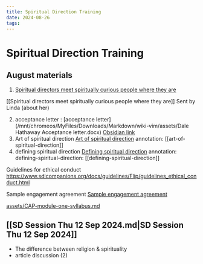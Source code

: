 ```yaml
---
title: Spiritual Direction Training
date: 2024-08-26
tags: 
---
```

# Spiritual Direction Training

## August materials
1. [Spiritual directors meet spiritually curious people where they are](https://religionnews.com/2024/07/31/spiritual-direction-continues-to-grow-as-it-meets-spiritually-curious-people-where-they-are/ "Spiritual directors meet spiritually curious people where they are")


[[Spiritual directors meet spiritually curious people where they are]] Sent by Linda (about her)

2. acceptance letter : [acceptance letter](/mnt/chromeos/MyFiles/Downloads/Markdown/wiki-vim/assets/Dale Hathaway Acceptance letter.docx) [Obsidian link](Dale%20Hathaway%20Acceptance%20letter.docx.pdf)
3. Art of spiritual direction  [Art of spiritual direction](Art%20Of%20Spiritual%20Direction%20-%20Aug%2015%202024%20-%209-42%20PM.pdf) 
annotation:  [[art-of-spiritual-direction]] 
4. defining spiritual direction [Defining spiritual direction](Defining%20Spiritual%20Direction%20-%20Aug%2025%202024%20-%205-30%20PM.pdf) 
annotation: defining-spiritual-direction: [[defining-spiritual-direction]]

Guidelines for ethical conduct https://www.sdicompanions.org/docs/guidelines/Flip/guidelines_ethical_conduct.html

Sample engagement agreement
[Sample engagement agreement](assets/sample_engagement_agreement.pdf)

[assets/CAP-module-one-syllabus.md](assets/CAP-module-one-syllabus.md)

## [[SD Session Thu 12 Sep 2024.md|SD Session Thu 12 Sep 2024]] 
- The difference between religion & spirituality
- article discussion (2)
